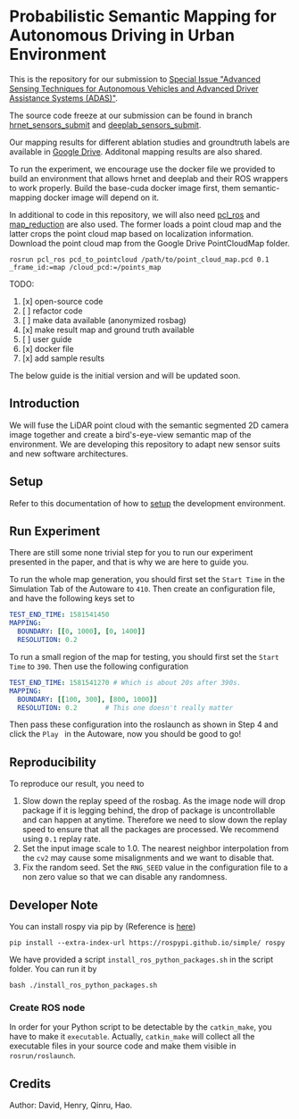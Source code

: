 # Probabilistic Semantic Mapping for Autonomous Driving in Urban Environment

This is the repository for our submission to [Special Issue "Advanced Sensing Techniques for Autonomous Vehicles and Advanced Driver Assistance Systems (ADAS)"](https://www.mdpi.com/si/sensors/autonomous_vehicles_ADAS).

The source code freeze at our submission can be found in branch [hrnet_sensors_submit](https://github.com/AutonomousVehicleLaboratory/semantic_mapping_v2/tree/hrnet_sensors_submit) and [deeplab_sensors_submit](https://github.com/AutonomousVehicleLaboratory/semantic_mapping_v2/tree/deeplab_sensors_submit).

Our mapping results for different ablation studies and groundtruth labels are available in [Google Drive](https://drive.google.com/drive/folders/1eMRNIizjmEStxS0i_ZaKjc9z9hFkRSqN?usp=sharing). Additonal mapping results are also shared. 

To run the experiment, we encourage use the docker file we provided to build an environment that allows hrnet and deeplab and their ROS wrappers to work properly. Build the base-cuda docker image first, them semantic-mapping docker image will depend on it.

In additional to code in this repository, we will also need [pcl_ros](http://wiki.ros.org/pcl_ros) and [map_reduction](https://github.com/AutonomousVehicleLaboratory/map_reduction) are also used. The former loads a point cloud map and the latter crops the point cloud map based on localization information. Download the point cloud map from the Google Drive PointCloudMap folder.

```
rosrun pcl_ros pcd_to_pointcloud /path/to/point_cloud_map.pcd 0.1 _frame_id:=map /cloud_pcd:=/points_map
```

TODO:
1. [x] open-source code
2. [ ] refactor code
3. [ ] make data available (anonymized rosbag)
4. [x] make result map and ground truth available
5. [ ] user guide
6. [x] docker file
5. [x] add sample results




The below guide is the initial version and will be updated soon.



## Introduction

We will fuse the LiDAR point cloud with the semantic segmented 2D camera image together and create a bird's-eye-view semantic map of the environment. We are developing this repository to adapt new sensor suits and new software architectures. 

## Setup

Refer to this documentation of how to [setup](doc/setup.md) the development environment. 

## Run Experiment

There are still some none trivial step for you to run our experiment presented in the paper, and that is why we are here to guide you. 

To run the whole map generation, you should first set the `Start Time` in the Simulation Tab of the Autoware to `410`.  Then create an configuration file, and have the following keys set to

```yaml
TEST_END_TIME: 1581541450
MAPPING:
  BOUNDARY: [[0, 1000], [0, 1400]]
  RESOLUTION: 0.2
```

To run a small region of the map for testing, you should first set the `Start Time` to `390`. Then use the following configuration 

```yaml
TEST_END_TIME: 1581541270 # Which is about 20s after 390s. 
MAPPING:
  BOUNDARY: [[100, 300], [800, 1000]]
  RESOLUTION: 0.2		# This one doesn't really matter
```

Then pass these configuration into the roslaunch as shown in Step 4 and click the `Play ` in the Autoware, now you should be good to go!

## Reproducibility

To reproduce our result, you need to 

1. Slow down the replay speed of the rosbag. As the image node will drop package if it is legging behind, the drop of package is uncontrollable and can happen at anytime. Therefore we need to slow down the replay speed to ensure that all the packages are processed. We recommend using `0.1` replay rate. 
2. Set the input image scale to 1.0. The nearest neighbor interpolation from the `cv2` may cause some misalignments and we want to disable that. 
3. Fix the random seed. Set the `RNG_SEED` value in the configuration file to a non zero value so that we can disable any randomness. 

## Developer Note

You can install rospy via pip by (Reference is [here](https://answers.ros.org/question/343260/install-of-the-rospyrosbag-python-libraries-standalone-not-on-ubuntu/))

```
pip install --extra-index-url https://rospypi.github.io/simple/ rospy
```

We have provided a script `install_ros_python_packages.sh` in the script folder. You can run it by 

```shell
bash ./install_ros_python_packages.sh
```

### Create ROS node

In order for your Python script to be detectable by the `catkin_make`, you have to make it `executable`. Actually, `catkin_make` will collect all the executable files in your source code and make them visible in `rosrun/roslaunch`. 



## Credits

Author: David, Henry, Qinru, Hao. 
